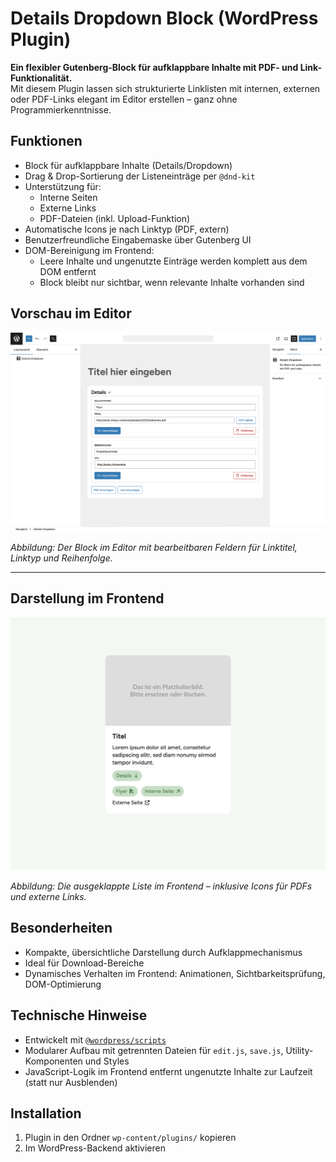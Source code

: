 # Details Dropdown Block (WordPress Plugin)

**Ein flexibler Gutenberg-Block für aufklappbare Inhalte mit PDF- und Link-Funktionalität.**  
Mit diesem Plugin lassen sich strukturierte Linklisten mit internen, externen oder PDF-Links elegant im Editor erstellen – ganz ohne Programmierkenntnisse.



## Funktionen

- Block für aufklappbare Inhalte (Details/Dropdown)
- Drag & Drop-Sortierung der Listeneinträge per `@dnd-kit`
- Unterstützung für:
  - Interne Seiten
  - Externe Links
  - PDF-Dateien (inkl. Upload-Funktion)
- Automatische Icons je nach Linktyp (PDF, extern)
- Benutzerfreundliche Eingabemaske über Gutenberg UI
- DOM-Bereinigung im Frontend:
  - Leere Inhalte und ungenutzte Einträge werden komplett aus dem DOM entfernt
  - Block bleibt nur sichtbar, wenn relevante Inhalte vorhanden sind



## Vorschau im Editor

![Details Dropdown Editor](./assets/details_dropdown_editor.png)

*Abbildung: Der Block im Editor mit bearbeitbaren Feldern für Linktitel, Linktyp und Reihenfolge.*

---

## Darstellung im Frontend

![Details Dropdown Frontend](./assets/details_dropdown_frontend.png)

*Abbildung: Die ausgeklappte Liste im Frontend – inklusive Icons für PDFs und externe Links.*


## Besonderheiten

- Kompakte, übersichtliche Darstellung durch Aufklappmechanismus
- Ideal für Download-Bereiche
- Dynamisches Verhalten im Frontend: Animationen, Sichtbarkeitsprüfung, DOM-Optimierung



## Technische Hinweise

* Entwickelt mit [`@wordpress/scripts`](https://developer.wordpress.org/block-editor/reference-guides/packages/packages-scripts/)
* Modularer Aufbau mit getrennten Dateien für `edit.js`, `save.js`, Utility-Komponenten und Styles
* JavaScript-Logik im Frontend entfernt ungenutzte Inhalte zur Laufzeit (statt nur Ausblenden)



## Installation

1. Plugin in den Ordner `wp-content/plugins/` kopieren
2. Im WordPress-Backend aktivieren